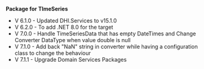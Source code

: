 **Package for TImeSeries**

- V 6.1.0 - Updated DHI.Services to v15.1.0
- V 6.2.0 - To add .NET 8.0 for the target
- V 7.0.0 - Handle TimeSeriesData that has empty DateTimes and Change Converter DataType when value double is null
- V 7.1.0 - Add back "NaN" string in converter while having a configuration class to change the behaviour
- V 7.1.1 - Upgrade Domain Services Packages